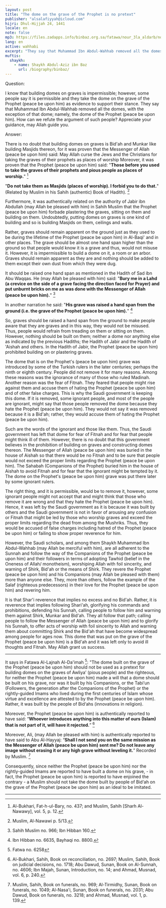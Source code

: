 ```yaml
---
layout: post
title: "The dome on the grave of the Prophet is no pretext"
publisher: "alsalafiyyah@icloud.com"
hijri: Dhul-Hijjah 24, 1441
locale: en
note: false
mp3: https://files.zadapps.info/binbaz.org.sa/fatawa/nour_3la_aldarb/nour_864/nour_86402.mp3
lang: en
active: wahhabi
excerpt: "They say that Muhammad Ibn Abdul-Wahhab removed all the domes, with the exception of that dome; namely, the dome of the Prophet (peace be upon him)."
muftis:
  shaykh: 
    - name: Shaykh Abdul-Aziz ibn Baz
      url: /biography/binbaz/
---
```


Question: 

I know that building domes on graves is impermissible; however, some people say it is permissible and they take the dome on the grave of the Prophet (peace be upon him) as evidence to support their stance. They say that Muhammad Ibn Abdul-Wahhab removed all the domes, with the exception of that dome; namely, the dome of the Prophet (peace be upon him). How can we refute the argument of such people? Appreciate your guidance, may Allah guide you. 

Answer: 

There is no doubt that building domes on graves is Bid'ah and Munkar like building Masjids thereon, for it was proven that the Messenger of Allah (peace be upon him) said: May Allah curse the Jews and the Christians for taking the graves of their prophets as places of worship Moreover, it was proven that the Prophet (peace be upon him) said: "**Those before you used to take the graves of their prophets and pious people as places of worship.**" [^1] 

"**Do not take them as Masjids (places of worship). I forbid you to do that.**" (Related by Muslim in his Sahih (authentic) Book of Hadith). [^2]

Furthermore, it was authentically related on the authority of Jabir ibn Abdullah (may Allah be pleased with him) in Sahih Muslim that the Prophet (peace be upon him) forbade plastering the graves, sitting on them and building on them. Undoubtedly, putting domes on graves is one kind of building and so is building Masjids on them, ceilings and walls. 

Rather, graves should remain apparent on the ground just as they used to be during the lifetime of the Prophet (peace be upon him) in Al-Baqi' and in other places. The grave should be almost one hand span higher than the ground so that people would know it is a grave and thus, would not misuse it. However, it is impermissible to build a dome on it, a room or an arbor. Graves should remain apparent as they are and nothing should be added to them except their own dust from which they were dug. 

It should be raised one hand span as mentioned in the Hadith of Sad ibn Abu Waqqas. He (may Allah be pleased with him) said: "**Bury me in a Lahd (a crevice on the side of a grave facing the direction faced for Prayer) and put unburnt bricks on me as was done with the Messenger of Allah (peace be upon him).**" [^3]

In another narration he said: "**His grave was raised a hand span from the ground (i.e. the grave of the Prophet (peace be upon him).**" [^4]

So, graves should be raised a hand span from the ground to make people aware that they are graves and in this way, they would not be misused. Thus, people would refrain from treading on them or sitting on them. However, nothing should be built on them; neither a dome nor anything else as indicated by the previous Hadiths; the Hadith of Jabir and the Hadith of 'Aishah and others. In the Hadith of Jabir, the Prophet (peace be upon him) prohibited building on or plastering graves. 

The dome that is on the Prophet's (peace be upon him) grave was introduced by some of the Turkish rulers in the later centuries; perhaps the ninth or eighth century. People did not remove it for many reasons. Among these reasons was the ignorance of many of those who ruled Madinah. Another reason was the fear of Fitnah. They feared that people might rise against them and accuse them of hating the Prophet (peace be upon him) and of other false charges. This is why the Saudi government is keeping this dome. If it is removed, some ignorant people, and most of the people are ignorant, might say that those people removed the dome because they hate the Prophet (peace be upon him). They would not say it was removed because it is a Bid'ah; rather, they would accuse them of hating the Prophet (peace be upon him). 

Such are the words of the ignorant and those like them. Thus, the Saudi government has left that dome for fear of Fitnah and for fear that people might think ill of them. However, there is no doubt that this government believes in the prohibition of building on graves and constructing domes thereon. The Messenger of Allah (peace be upon him) was buried in the house of Aishah so that there would be no Fitnah and to be sure that people would not exceed the proper limits regarding the Prophet (peace be upon him). The Sahabah (Companions of the Prophet) buried him in the house of Aishah to avoid Fitnah and for fear that the ignorant might be tempted by it. The dome on the Prophet's (peace be upon him) grave was put there later by some ignorant rulers. 

The right thing, and it is permissible, would be to remove it, however, some ignorant people might not accept that and might think that those who remove it are wrong and that they hate the Prophet (peace be upon him). Hence, it was left by the Saudi government as it is because it was built by others and the Saudi government is not in favor of arousing any confusion or Fitnah that might be led by those who worship graves and exceed the proper limits regarding the dead from among the Mushriks. Thus, they would be accused of false charges including hatred of the Prophet (peace be upon him) or failing to show proper reverence for him. 

However, the Saudi scholars, and among them Shaykh Muhammad Ibn Abdul-Wahhab (may Allah be merciful with him), are all adherent to the Sunnah and follow the way of the Companions of the Prophet (peace be upon him) and their followers in terms of adopting Tawhid (belief in the Oneness of Allah/ monotheism), worshiping Allah with foil sincerity, and warning of Shirk, Bid'ah or the means of Shirk. They revere the Prophet (peace be upon him) and his Companions (may Allah be pleased with them) more than anyone else. They, more than others, follow the example of the Salaf (righteous predecessors) in their love for the Prophet (peace be upon him) and revering him. 

It is that Shar'i reverence that implies no excess and no Bid'ah. Rather, it is reverence that implies following Shari'ah, glorifying his commands and prohibitions, defending his Sunnah, calling people to follow him and warning them against Shirk, Munkar and Bid'ah. They all follow that path; calling people to follow the Messenger of Allah (peace be upon him) and to glorify his Sunnah, to offer acts of worship with foil sincerity to Allah and warning them about committing Shirk and the Bid'ah that have become widespread among people for ages now. This dome that was put on the grave of the Prophet (peace be upon him) is a Bid'ah and it was left only to avoid ill thoughts and Fitnah. May Allah grant us success. 

---

It says in Fatawa Al-Lajnah Al-Da'imah [^5]: "The dome built on the grave of the Prophet (peace be upon him) should not be used as a pretext for building domes on the graves of Awliya’ (pious people) and the righteous, for neither the Prophet (peace be upon him) made a will that a dome should be built on his grave, nor was it built by his Companions, or the Tabi‘un (Followers, the generation after the Companions of the Prophet) or the rightly-guided Imams who lived during the first centuries of Islam whose virtue and excellence are attested to by the Prophet (peace be upon him). Rather, it was built by the people of Bid‘ahs (innovations in religion). 

Moreover, the Prophet (peace be upon him) is authentically reported to have said: “**Whoever introduces anything into this matter of ours (Islam) that is not part of it, will have it rejected.**” [^6]

Moreover, Ali, (may Allah be pleased with him) is authentically reported to have said to Abu Al-Hayyaj: “**Shall I not send you on the same mission as the Messenger of Allah (peace be upon him) sent me? Do not leave any image without erasing it or any high grave without leveling it.**” Recorded by Muslim. [^7]

Consequently, since neither the Prophet (peace be upon him) nor the rightly-guided Imams are reported to have built a dome on his grave, - in fact, the Prophet (peace be upon him) is reported to have enjoined the contrary - a Muslim should not take the dome built by people of Bid‘ah on the grave of the Prophet (peace be upon him) as an ideal to be imitated.

---

[^1]: Al-Bukhari, Fat-h-ul-Bary, no. 437; and Muslim, Sahih [Sharh Al-Nawawy], vol. 5, p. 12.
[^2]: Muslim, Al-Nawawi p. 5/13.
[^3]: Sahih Muslim no. 966; Ibn Hibban 160.
[^4]: Ibn Hibban no. 6635, Bayhaqi no. 8800.
[^5]: Fatwa no. 6258
[^6]: Al-Bukhari, Sahih, Book on reconciliation, no. 2697; Muslim, Sahih, Book on judicial decisions, no. 1718; Abu Dawud, Sunan, Book on Al-Sunnah, no. 4606; Ibn Majah, Sunan, Introduction, no. 14; and Ahmad, Musnad, vol. 6, p. 240.
[^7]: Muslim, Sahih, Book on funerals, no. 969; Al-Tirmidhy, Sunan, Book on funerals, no. 1049; Al-Nasa'i, Sunan, Book on funerals, no. 2031; Abu Dawud, Book on funerals, no. 3218; and Ahmad, Musnad, vol. 1, p. 139.
